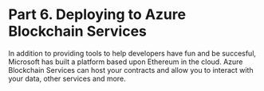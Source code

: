 # Part 6. Deploying to Azure Blockchain Services

In addition to providing tools to help developers have fun and be
succesful, Microsoft has built a platform based upon Ethereum in the
cloud. Azure Blockchain Services can host your contracts and allow you
to interact with your data, other services and more.
